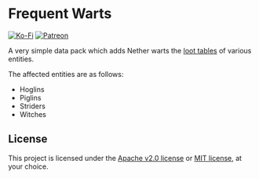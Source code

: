 # Frequent Warts
[![Ko-Fi](https://img.shields.io/badge/donate-kofi-blue?style=for-the-badge&logo=ko-fi&color=e57578&logoColor=FFFFFF&labelColor=262a35)](https://ko-fi.com/molasses)
[![Patreon](https://img.shields.io/badge/donate-patreon-blue?style=for-the-badge&logo=patreon&color=e57578&logoColor=FFFFFF&labelColor=262a35)](https://www.patreon.com/molasseslover)

A very simple data pack which adds Nether warts the
[loot tables](https://minecraft.fandom.com/wiki/Loot_table)
of various entities.

The affected entities are as follows:
- Hoglins
- Piglins
- Striders
- Witches

## License
This project is licensed under the
[Apache v2.0 license](LICENSE-APACHE.md) or 
[MIT license](LICENSE-MIT.md), at your choice.